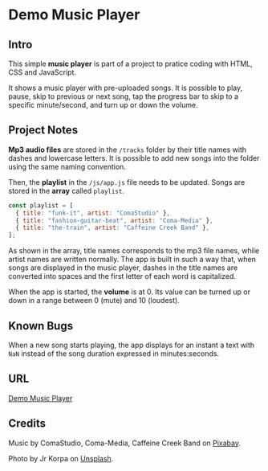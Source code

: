 # Demo Music Player

## Intro

This simple **music player** is part of a project to pratice coding with HTML, CSS and JavaScript.

It shows a music player with pre-uploaded songs. It is possible to play, pause, skip to previous or next song, tap the progress bar to skip to a specific minute/second, and turn up or down the volume. 


## Project Notes

**Mp3 audio files** are stored in the `/tracks` folder by their title names with dashes and lowercase letters. It is possible to add new songs into the folder using the same naming convention.

Then, the **playlist** in the `/js/app.js` file needs to be updated. Songs are stored in the **array** called `playlist`. 

```javascript
const playlist = [
  { title: "funk-it", artist: "ComaStudio" },
  { title: "fashion-guitar-beat", artist: "Coma-Media" },
  { title: "the-train", artist: "Caffeine Creek Band" },
];
```

As shown in the array, title names corresponds to the mp3 file names, while artist names are written normally. The app is built in such a way that, when songs are displayed in the music player, dashes in the title names are converted into spaces and the first letter of each word is capitalized.

When the app is started, the **volume** is at 0. Its value can be turned up or down in a range between 0 (mute) and 10 (loudest).

## Known Bugs

When a new song starts playing, the app displays for an instant a text with `NaN` instead of the song duration expressed in minutes:seconds. 


## URL

[Demo Music Player](https://courageous-cranachan-4e312e.netlify.app/)


## Credits

Music by ComaStudio, Coma-Media, Caffeine Creek Band on [Pixabay](https://pixabay.com/).

Photo by Jr Korpa on [Unsplash](https://unsplash.com/).

